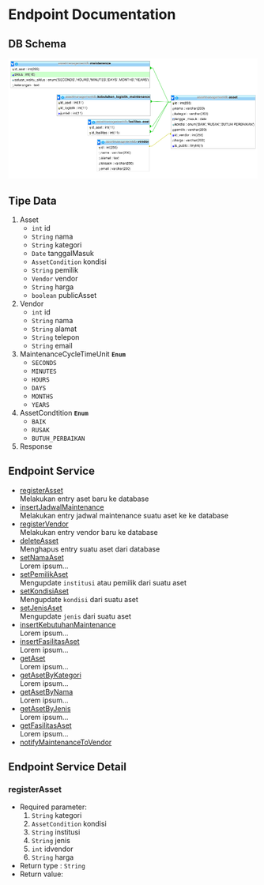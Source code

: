 # Endpoint Documentation

## DB Schema
![1](images/db_entities.png)

## Tipe Data
1. Asset
    - `int` id
    - `String` nama
    - `String` kategori
    - `Date` tanggalMasuk
    - `AssetCondition` kondisi
    - `String` pemilik
    - `Vendor` vendor
    - `String` harga
    - `boolean` publicAsset
2. Vendor
    - `int` id
    - `String` nama
    - `String` alamat
    - `String` telepon
    - `String` email
3. MaintenanceCycleTimeUnit **`Enum`**
	- `SECONDS` 
	- `MINUTES`
	- `HOURS`
	- `DAYS`
	- `MONTHS`
	- `YEARS`
4. AssetCondtition **`Enum`**
	- `BAIK` 
	- `RUSAK`
	- `BUTUH_PERBAIKAN`
5. Response

## Endpoint Service

- [registerAsset](#registerAsset)  
Melakukan entry aset baru ke database  
- [insertJadwalMaintenance](#insertJadwalMaintenance)  
Melakukan entry jadwal maintenance suatu aset ke ke database  
- [registerVendor](#registerVendor)  
Melakukan entry vendor baru ke database  
- [deleteAsset](#deleteAsset)  
Menghapus entry suatu aset dari database    
- [setNamaAset](#setNamaAset)  
Lorem ipsum...
- [setPemilikAset](#setPemilikAset)  
Mengupdate `institusi` atau pemilik dari suatu aset  
- [setKondisiAset](#setKondisiAset)  
Mengupdate `kondisi` dari suatu aset  
- [setJenisAset](#setJenisAset)  
Mengupdate `jenis` dari suatu aset  
- [insertKebutuhanMaintenance](#insertKebutuhanMaintenance)  
Lorem ipsum...
- [insertFasilitasAset](#insertFasilitasAset)  
Lorem ipsum...
- [getAset](#getAset)   
Lorem ipsum...
- [getAsetByKategori](#getAsetByKategori)   
Lorem ipsum...
- [getAsetByNama](#getAsetByNama)   
Lorem ipsum...
- [getAsetByJenis](#getAsetByJenis)   
Lorem ipsum...
- [getFasilitasAset](#getFasilitasAset)   
Lorem ipsum...
- [notifyMaintenanceToVendor](#notifyMaintenanceToVendor)   


## Endpoint Service Detail

### <a name="registerAsset">registerAsset</a>
- Required parameter:  
	1. `String` kategori  
	2. `AssetCondition` kondisi  
	3. `String` institusi  
	4. `String` jenis  
	5. `int` idvendor  
	6. `String` harga  
- Return type	: `String`  
- Return value:  